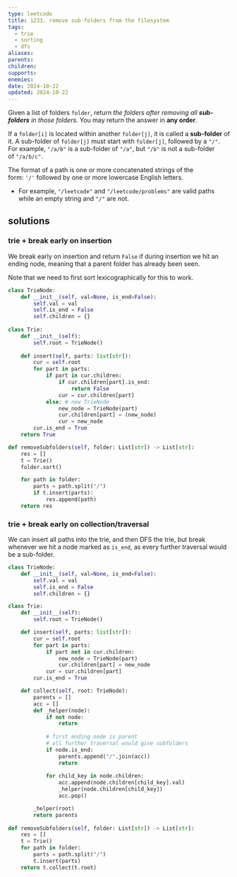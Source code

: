 ```yaml
---
type: leetcode
title: 1233. remove sub-folders from the filesystem
tags:
  - trie
  - sorting
  - dfs
aliases: 
parents: 
children: 
supports: 
enemies: 
date: 2024-10-22
updated: 2024-10-22
---
```


Given a list of folders `folder`, return _the folders after removing all **sub-folders** in those folders_. You may return the answer in **any order**.

If a `folder[i]` is located within another `folder[j]`, it is called a **sub-folder** of it. A sub-folder of `folder[j]` must start with `folder[j]`, followed by a `"/"`. For example, `"/a/b"` is a sub-folder of `"/a"`, but `"/b"` is not a sub-folder of `"/a/b/c"`.

The format of a path is one or more concatenated strings of the form: `'/'` followed by one or more lowercase English letters.

- For example, `"/leetcode"` and `"/leetcode/problems"` are valid paths while an empty string and `"/"` are not.

## solutions

### trie + break early on insertion

We break early on insertion and return `False` if during insertion we hit an ending node, meaning that a parent folder has already been seen.

Note that we need to first sort lexicographically for this to work.

```python
class TrieNode:
	def __init__(self, val=None, is_end=False):
		self.val = val
		self.is_end = False
		self.children = {}
    
class Trie:
	def __init__(self):
		self.root = TrieNode()
	
	def insert(self, parts: list[str]):
		cur = self.root
		for part in parts:
			if part in cur.children:
				if cur.children[part].is_end:
					return False
				cur = cur.children[part]
			else: # new TrieNode
				new_node = TrieNode(part)
				cur.children[part] = (new_node)
				cur = new_node
		cur.is_end = True
	return True

def removeSubfolders(self, folder: List[str]) -> List[str]:
	res = []
	t = Trie()
	folder.sort()

	for path in folder:
		parts = path.split("/")
		if t.insert(parts):
			res.append(path)
	return res
```

### trie + break early on collection/traversal

We can insert all paths into the trie, and then DFS the trie, but break whenever we hit a node marked as `is_end`, as every further traversal would be a sub-folder.

```python
class TrieNode:
	def __init__(self, val=None, is_end=False):
		self.val = val
		self.is_end = False
		self.children = {}

class Trie:
	def __init__(self):
		self.root = TrieNode()

	def insert(self, parts: list[str]):
		cur = self.root
		for part in parts:
			if part not in cur.children:
				new_node = TrieNode(part)
				cur.children[part] = new_node
			cur = cur.children[part]
		cur.is_end = True

	def collect(self, root: TrieNode):
		parents = []
		acc = []
		def _helper(node):
			if not node:
				return
	  
			# first ending node is parent
			# all further traversal would give subfolders
			if node.is_end:
				parents.append("/".join(acc))
				return
	  
			for child_key in node.children:
				acc.append(node.children[child_key].val)
				_helper(node.children[child_key])
				acc.pop()

		_helper(root)
		return parents
	  
def removeSubfolders(self, folder: List[str]) -> List[str]:
	res = []
	t = Trie()
	for path in folder:
		parts = path.split("/")
		t.insert(parts)
	return t.collect(t.root)
```
